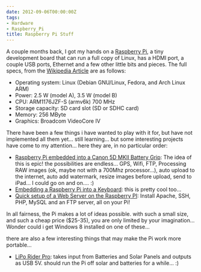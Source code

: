 ```yaml
---
date: 2012-09-06T00:00:00Z
tags:
- Hardware
- Raspberry_Pi
title: Raspberry Pi Stuff
---
```


A couple months back, I got my hands on a [Raspberry Pi][1], a tiny development board that can run a full copy of Linux, has a HDMI port, a couple USB ports, Ethernet and a few other little bits and pieces. The full specs, from the [Wikipedia Article][2] are as follows:

* Operating system: Linux (Debian GNU/Linux, Fedora, and Arch Linux ARM)
* Power: 2.5 W (model A), 3.5 W (model B)
* CPU: ARM1176JZF-S (armv6k) 700 MHz
* Storage capacity: SD card slot (SD or SDHC card)
* Memory: 256 MByte
* Graphics: Broadcom VideoCore IV

There have been a few things i have wanted to play with it for, but have not implemented all them yet... still learning... but some interesting projects have come to my attention... here they are, in no particular order:

* [Raspberry Pi embedded into a Canon 5D MKII Battery Grip][4]: The idea of this is epic! the possibilities are endless... GPS, Wifi, FTP, Processing RAW images (ok, maybe not with a 700Mhz processor...), auto upload to the internet, auto add watermark, resize images before upload, send to iPad... I could go on and on.... :)
* [Embedding a Raspberry Pi into a Keyboard][5]: this is pretty cool too...
* [Quick setup of a Web Server on the Raspberry PI][6]: Install Apache, SSH, PHP, MySQL and an FTP server, all on your Pi!

In all fairness, the Pi makes a lot of ideas possible. with such a small size, and such a cheap price ($25-35), you are only limited by your imagination... Wonder could i get Windows 8 installed on one of these...

there are also a few interesting things that may make the Pi work more portable...

* [LiPo Rider Pro][3]: takes input from Batteries and Solar Panels and outputs as USB 5V. should run the Pi off solar and batteries for a while... :)

[1]:http://www.raspberrypi.org/
[2]:http://en.wikipedia.org/wiki/Raspberry_Pi
[3]:http://www.seeedstudio.com/depot/lipo-rider-pro-p-992.html?cPath=155
[4]:http://davidhunt.ie/?p=2641
[5]:http://liliputing.com/2012/08/raspberry-pi-mini-pc-crammed-into-a-keyboard.html
[6]:http://www.raspberrypi.org/phpBB3/viewtopic.php?f=26&t=12017&p=129471#p129471
